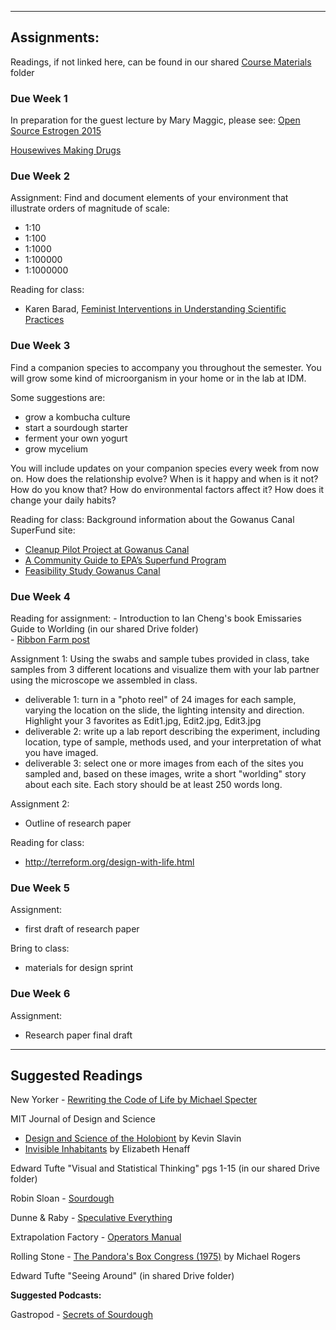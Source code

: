 ___
## Assignments:

Readings, if not linked here, can be found in our shared [Course Materials](https://drive.google.com/open?id=1JkXLfCmQZmaJEt2BnKQ9SHhmQrCpUTgi) folder 


### Due Week 1

In preparation for the guest lecture by Mary Maggic, please see: 
[Open Source Estrogen 2015](http://maggic.ooo/Open-Source-Estrogen-2015)

[Housewives Making Drugs](https://www.media.mit.edu/projects/housewives-making-drugs/overview/)

### Due Week 2

Assignment:
Find and document elements of your environment that illustrate orders of magnitude of scale:
- 1:10
- 1:100
- 1:1000
- 1:100000
- 1:1000000

Reading for class: 
- Karen Barad, [Feminist Interventions in Understanding Scientific Practices](https://drive.google.com/open?id=1JTzqc1XdRvcgQk2VNmA5L7DV0HM7qn_d)
 


### Due Week 3

Find a companion species to accompany you throughout the semester. You will grow some kind of microorganism in your home or in the lab at IDM.

Some suggestions are:
- grow a kombucha culture
- start a sourdough starter
- ferment your own yogurt
- grow mycelium

You will include updates on your companion species every week from now on. How does the relationship evolve? When is it happy and when is it not? How do you know that? How do environmental factors affect it? How does it change your daily habits? 



Reading for class:
Background information about the Gowanus Canal SuperFund site:  
- [Cleanup Pilot Project at Gowanus Canal](https://www.epa.gov/newsreleases/pilot-project-advances-epas-cleanup-gowanus-canal-superfund-site-brooklyn-ny)  
- [A Community Guide to EPA’s Superfund Program](https://semspub.epa.gov/work/HQ/175197.pdf)  
- [Feasibility Study Gowanus Canal](https://semspub.epa.gov/work/02/122525.pdf) 

### Due Week 4

Reading for assignment: 
    - Introduction to Ian Cheng's book Emissaries Guide to Worlding (in our shared Drive folder)  
    - [Ribbon Farm post](https://www.ribbonfarm.com/2019/03/05/worlding-raga-2-what-is-a-world/)


Assignment 1:
Using the swabs and sample tubes provided in class, take samples from 3 different locations and visualize them with your lab partner using the microscope we assembled in class.   
- deliverable 1: turn in a "photo reel" of 24 images for each sample, varying the location on the slide, the lighting intensity and direction. Highlight your 3 favorites as Edit1.jpg, Edit2.jpg, Edit3.jpg  
- deliverable 2: write up a lab report describing the experiment, including location, type of sample, methods used, and your interpretation of what you have imaged.  
- deliverable 3: select one or more images from each of the sites you sampled and, based on these images, write a short "worlding" story about each site. Each story should be at least 250 words long. 


Assignment 2: 
- Outline of research paper

Reading for class:
- http://terreform.org/design-with-life.html

### Due Week 5

Assignment: 
- first draft of research paper

Bring to class:
- materials for design sprint

### Due Week 6

Assignment: 
- Research paper final draft



___

## Suggested Readings


New Yorker - [Rewriting the Code of Life by Michael Specter](https://www.newyorker.com/magazine/2017/01/02/rewriting-the-code-of-life)

MIT Journal of Design and Science

* [Design and Science of the Holobiont](https://jods.mitpress.mit.edu/pub/design-science-holobiont) by Kevin Slavin
* [Invisible Inhabitants](https://jods.mitpress.mit.edu/pub/invisible-inhabitants) by Elizabeth Henaff 


Edward Tufte "Visual and Statistical Thinking" pgs 1-15 \(in our shared Drive folder\)

Robin Sloan - [Sourdough](https://www.robinsloan.com/books/sourdough/)

Dunne & Raby - [Speculative Everything](https://shibboleth.nyu.edu/idp/profile/SAML2/Redirect/SSO?SAMLRequest=fZJRb4IwEMe%2FCum7FHBD1ogJ04eZuEmE7WEvS4FDmtSW9Yqb336IGt2Lj03%2F97u7XztFvpMtSzrbqA18d4DW%2Bd1JhWy4iElnFNMcBTLFd4DMlixLXlcscD3WGm11qSVxEkQwVmg11wq7HZgMzF6U8L5ZxaSxtkVGqdRboVwpCsPNwVWHzoWqo1kjikJLsI2LqOkRHtB0neXEWfTTCMWP3CsFr%2FkLQlQt7WephYRz%2FQYqYaC0NMvWxFkuYvI1nhRhHVaPIS%2F88YMf1lBOAOowKv1JUMNTH8OUI4o9xMQ%2FnrCDpULLlY1J4PnRyPNHQZD7EfMiNg4%2FiZOeBTwLVQm1vW%2BrOIWQveR5Ojpt%2BAEGh%2B36AJlNj87Z0NjcvMJ9LL%2BoJ7P7oq%2FiRthO6U2vU%2BOWvfXw5SLVUpQHJ5FS%2F8wNcDv4oLNTyf%2B%2FMvsD&RelayState=ss%3Amem%3A1d67aeceba6c51cc5033f36ca9e24d1916e5d2aa8398baf7f2d0a19881995398)

Extrapolation Factory - [Operators Manual](https://getit.library.nyu.edu/resolve?&amp;ctx_ver=Z39.88-2004&amp;ctx_enc=info:ofi/enc:UTF-8&amp;ctx_tim=2018-01-22T13%3A10%3A19IST&amp;url_ver=Z39.88-2004&amp;url_ctx_fmt=infofi/fmt:kev:mtx:ctx&amp;rfr_id=info:sid/primo.exlibrisgroup.com:primo-nyu_aleph004432801&amp;rft_val_fmt=info:ofi/fmt:kev:mtx:book&amp;rft.genre=book&amp;rft.jtitle=&amp;rft.btitle=Extrapolation)

Rolling Stone - [The Pandora's Box Congress \(1975\)](https://drive.google.com/file/d/0B6poxaXYKwZrQ2FZd3k3ZDhyWlE/view?usp=sharing) by Michael Rogers

Edward Tufte "Seeing Around" \(in shared Drive folder\)


**Suggested Podcasts:**

Gastropod - [Secrets of Sourdough](https://gastropod.com/secrets-of-sourdough/)

